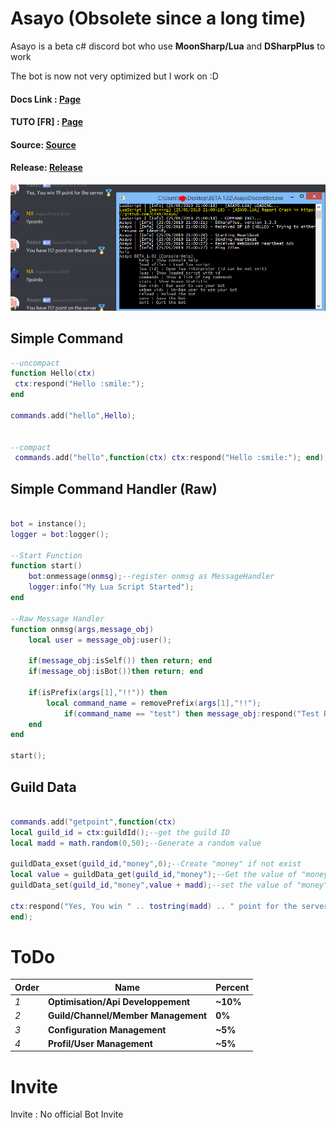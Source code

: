 # Asayo (Obsolete since a long time)

Asayo is a beta c# discord bot who use **MoonSharp/Lua** and **DSharpPlus** to work

The bot is now not very optimized but I work on :D

#### Docs Link : [Page](https://github.com/C4NX/Asayo/blob/master/Docs/info.md)

#### TUTO [FR] : [Page](https://github.com/C4NX/Asayo/blob/master/tutorial_fr.md)

#### Source: [Source](https://github.com/C4NX/Asayo/tree/master/Source)

#### Release: [Release](https://github.com/C4NX/Asayo/tree/master/Source)



![THUMB](https://github.com/C4NX/Asayo/blob/master/thumb.PNG "Screenshot")

## Simple Command
```lua
--uncompact
function Hello(ctx)
 ctx:respond("Hello :smile:");
end

commands.add("hello",Hello);


--compact
 commands.add("hello",function(ctx) ctx:respond("Hello :smile:"); end);
```

## Simple Command Handler (Raw)

```lua

bot = instance();
logger = bot:logger();

--Start Function
function start() 
	bot:onmessage(onmsg);--register onmsg as MessageHandler
	logger:info("My Lua Script Started");
end

--Raw Message Handler
function onmsg(args,message_obj)
	local user = message_obj:user();
  
	if(message_obj:isSelf()) then return; end
	if(message_obj:isBot())then return; end
  
	if(isPrefix(args[1],"!!")) then
		local command_name = removePrefix(args[1],"!!");
    		if(command_name == "test") then message_obj:respond("Test Respond"); end
	end
end

start();

```

## Guild Data
```lua

commands.add("getpoint",function(ctx)
local guild_id = ctx:guildId();--get the guild ID
local madd = math.random(0,50);--Generate a random value

guildData_exset(guild_id,"money",0);--Create "money" if not exist
local value = guildData_get(guild_id,"money");--Get the value of "money"
guildData_set(guild_id,"money",value + madd);--set the value of "money" to value(the last value) + madd(the random value)

ctx:respond("Yes, You win " .. tostring(madd) .. " point for the server :medal: ");--send a message with the money added
end);


```


# ToDo

Order | Name | Percent
--- | --- | ---
*1* | **Optimisation/Api Developpement** | **~10%**
*2* | **Guild/Channel/Member Management** | **0%**
*3* | **Configuration Management** | **~5%**
*4* | **Profil/User Management** | **~5%**

# Invite

Invite : No official Bot Invite
